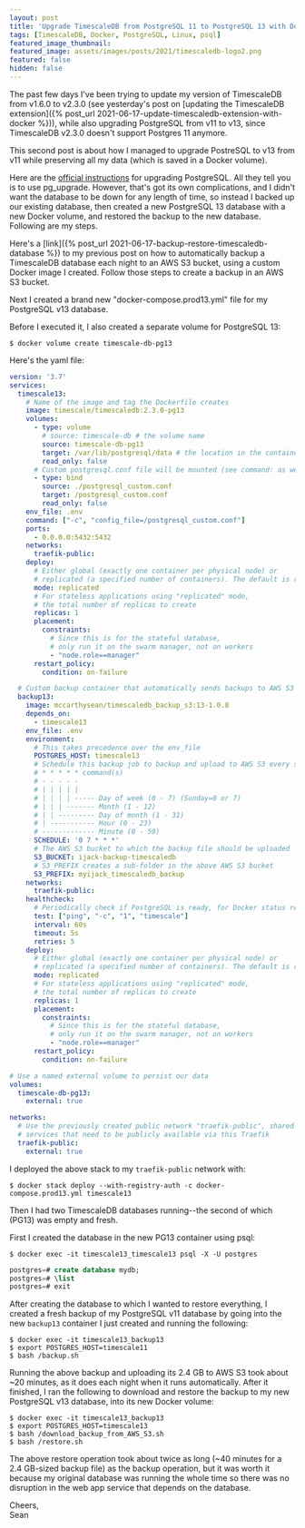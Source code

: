 ```yaml
---
layout: post
title: 'Upgrade TimescaleDB from PostgreSQL 11 to PostgreSQL 13 with Docker'
tags: [TimescaleDB, Docker, PostgreSQL, Linux, psql]
featured_image_thumbnail:
featured_image: assets/images/posts/2021/timescaledb-logo2.png
featured: false
hidden: false
---
```


The past few days I've been trying to update my version of TimescaleDB from v1.6.0 to v2.3.0 (see yesterday's post on [updating the TimescaleDB extension]({% post_url 2021-06-17-update-timescaledb-extension-with-docker %})), while also upgrading PostgreSQL from v11 to v13, since TimescaleDB v2.3.0 doesn't support Postgres 11 anymore.

This second post is about how I managed to upgrade PostreSQL to v13 from v11 while preserving all my data (which is saved in a Docker volume).

Here are the [official instructions](https://docs.timescale.com/timescaledb/latest/how-to-guides/update-timescaledb/upgrade-postgresql/) for upgrading PostgreSQL. All they tell you is to use pg_upgrade. However, that's got its own complications, and I didn't want the database to be down for any length of time, so instead I backed up our existing database, then created a new PostgreSQL 13 database with a new Docker volume, and restored the backup to the new database. Following are my steps.

Here's a [link]({% post_url 2021-06-17-backup-restore-timescaledb-database %}) to my previous post on how to automatically backup a TimescaleDB database each night to an AWS S3 bucket, using a custom Docker image I created. Follow those steps to create a backup in an AWS S3 bucket.

Next I created a brand new "docker-compose.prod13.yml" file for my PostgreSQL v13 database. 

Before I executed it, I also created a separate volume for PostgreSQL 13:
```shell
$ docker volume create timescale-db-pg13
```

Here's the yaml file:

```yaml
version: '3.7'
services:
  timescale13:
    # Name of the image and tag the Dockerfile creates
    image: timescale/timescaledb:2.3.0-pg13
    volumes: 
      - type: volume
        # source: timescale-db # the volume name
        source: timescale-db-pg13
        target: /var/lib/postgresql/data # the location in the container where the data are stored
        read_only: false
      # Custom postgresql.conf file will be mounted (see command: as well)
      - type: bind
        source: ./postgresql_custom.conf
        target: /postgresql_custom.conf
        read_only: false
    env_file: .env
    command: ["-c", "config_file=/postgresql_custom.conf"]
    ports:
      - 0.0.0.0:5432:5432
    networks:
      traefik-public:
    deploy:
      # Either global (exactly one container per physical node) or
      # replicated (a specified number of containers). The default is replicated
      mode: replicated
      # For stateless applications using "replicated" mode,
      # the total number of replicas to create
      replicas: 1
      placement:
        constraints:
          # Since this is for the stateful database,
          # only run it on the swarm manager, not on workers
          - "node.role==manager"
      restart_policy:
        condition: on-failure

  # Custom backup container that automatically sends backups to AWS S3 each night
  backup13:
    image: mccarthysean/timescaledb_backup_s3:13-1.0.8
    depends_on: 
      - timescale13
    env_file: .env
    environment:
      # This takes precedence over the env_file
      POSTGRES_HOST: timescale13
      # Schedule this backup job to backup and upload to AWS S3 every so often
      # * * * * * command(s)
      # - - - - -
      # | | | | |
      # | | | | ----- Day of week (0 - 7) (Sunday=0 or 7)
      # | | | ------- Month (1 - 12)
      # | | --------- Day of month (1 - 31)
      # | ----------- Hour (0 - 23)
      # ------------- Minute (0 - 59)
      SCHEDULE: '0 7 * * *'
      # The AWS S3 bucket to which the backup file should be uploaded
      S3_BUCKET: ijack-backup-timescaledb
      # S3_PREFIX creates a sub-folder in the above AWS S3 bucket
      S3_PREFIX: myijack_timescaledb_backup
    networks:
      traefik-public:
    healthcheck:
      # Periodically check if PostgreSQL is ready, for Docker status reporting
      test: ["ping", "-c", "1", "timescale"]
      interval: 60s
      timeout: 5s
      retries: 5
    deploy:
      # Either global (exactly one container per physical node) or
      # replicated (a specified number of containers). The default is replicated
      mode: replicated
      # For stateless applications using "replicated" mode,
      # the total number of replicas to create
      replicas: 1
      placement:
        constraints:
          # Since this is for the stateful database,
          # only run it on the swarm manager, not on workers
          - "node.role==manager"
      restart_policy:
        condition: on-failure

# Use a named external volume to persist our data
volumes:
  timescale-db-pg13:
    external: true

networks:
  # Use the previously created public network "traefik-public", shared with other
  # services that need to be publicly available via this Traefik
  traefik-public:
    external: true
```

I deployed the above stack to my `traefik-public` network with:
```shell
$ docker stack deploy --with-registry-auth -c docker-compose.prod13.yml timescale13
```

Then I had two TimescaleDB databases running--the second of which (PG13) was empty and fresh.

First I created the database in the new PG13 container using psql:
```shell
$ docker exec -it timescale13_timescale13 psql -X -U postgres
```
```sql
postgres=# create database mydb;
postgres=# \list
postgres=# exit
```

After creating the database to which I wanted to restore everything, I created a fresh backup of my PostgreSQL v11 database by going into the new `backup13` container I just created and running the following:
```shell
$ docker exec -it timescale13_backup13
$ export POSTGRES_HOST=timescale11
$ bash /backup.sh
```

Running the above backup and uploading its 2.4 GB to AWS S3 took about ~20 minutes, as it does each night when it runs automatically. After it finished, I ran the following to download and restore the backup to my new PostgreSQL v13 database, into its new Docker volume:
```shell
$ docker exec -it timescale13_backup13
$ export POSTGRES_HOST=timescale13
$ bash /download_backup_from_AWS_S3.sh
$ bash /restore.sh
```

The above restore operation took about twice as long (~40 minutes for a 2.4 GB-sized backup file) as the backup operation, but it was worth it because my original database was running the whole time so there was no disruption in the web app service that depends on the database.

Cheers, <br>
Sean